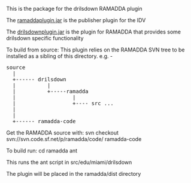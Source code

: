 
This is the package for the drilsdown RAMADDA plugin

The [ramaddaplugin.jar](https://github.com/Unidata/drilsdown/blob/master/plugins/ramaddaplugin.jar) is the publisher plugin for the IDV

The [drilsdownplugin.jar](https://github.com/Unidata/drilsdown/blob/master/plugins/drilsdownplugin.jar) is the plugin for RAMADDA that provides some drilsdown specific functionality


To build from source:
This plugin relies on the RAMADDA SVN tree to be installed as a sibling of this  directory. 
e.g. - 

<pre>
source
  |
  +------ drilsdown
  |          |
  |          +-----ramadda
  |                  |
  |                  +---- src ...
  |          
  |
  +------ ramadda-code
</pre>

Get the RAMADDA source with:
svn checkout svn://svn.code.sf.net/p/ramadda/code/ ramadda-code


To build run:
cd ramadda
ant

This runs the ant script in src/edu/miami/drilsdown

The plugin will be placed in the ramadda/dist directory